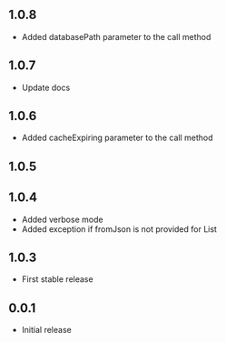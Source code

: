 ## 1.0.8

* Added databasePath parameter to the call method

## 1.0.7

* Update docs

## 1.0.6

* Added cacheExpiring parameter to the call method

## 1.0.5


## 1.0.4

* Added verbose mode
* Added exception if fromJson is not provided for List

## 1.0.3

* First stable release

## 0.0.1

* Initial release